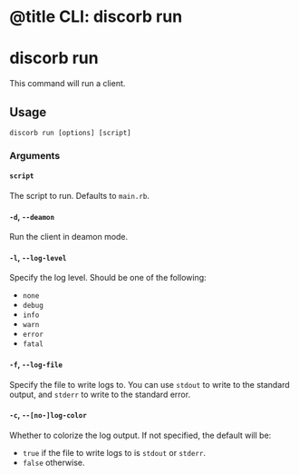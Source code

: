 # @title CLI: discorb run

# discorb run

This command will run a client.


## Usage

```
discorb run [options] [script]
```

### Arguments

#### `script`

The script to run. Defaults to `main.rb`.

#### `-d`, `--deamon`

Run the client in deamon mode.

#### `-l`, `--log-level`

Specify the log level.
Should be one of the following:

* `none`
* `debug`
* `info`
* `warn`
* `error`
* `fatal`

#### `-f`, `--log-file`

Specify the file to write logs to.
You can use `stdout` to write to the standard output, and `stderr` to write to the standard error.

#### `-c`, `--[no-]log-color`

Whether to colorize the log output.
If not specified, the default will be:
- `true` if the file to write logs to is `stdout` or `stderr`.
- `false` otherwise.